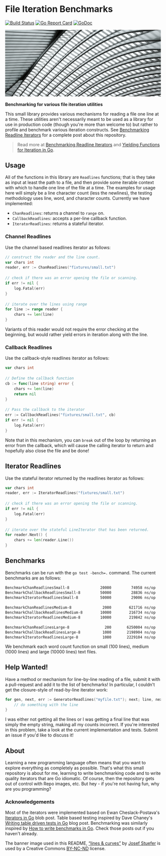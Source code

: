 # File Iteration Benchmarks  

[![Build Status](https://travis-ci.org/bbengfort/iterfile.svg?branch=master)](https://travis-ci.org/bbengfort/iterfile)
[![Go Report Card](https://goreportcard.com/badge/github.com/bbengfort/iterfile)](https://goreportcard.com/report/github.com/bbengfort/iterfile)
[![GoDoc](https://godoc.org/github.com/bbengfort/iterfile?status.svg)](https://godoc.org/github.com/bbengfort/iterfile)

[![Lines & Curves](fixtures/lines.jpg)](https://flic.kr/p/iaVByW)

**Benchmarking for various file iteration utilities**

This small library provides various mechanisms for reading a file one line at a time. These utilities aren't necessarily meant to be used as a library for use in production code  (though you're more than welcome to) but rather to profile and benchmark various iteration constructs. See [Benchmarking Readline Iterators](https://bbengfort.github.io/programmer/2016/12/22/benchmarking-readlines.html) for a complete post about this repository.

> Read more at [Benchmarking Readline Iterators](https://bbengfort.github.io/programmer/2016/12/22/benchmarking-readlines.html) and [Yielding Functions for Iteration in Go](http://bbengfort.github.io/snippets/2016/12/22/yielding-functions-for-iteration-golang.html).

## Usage

All of the functions in this library are `Readlines` functions; that is they take as input at least the path to a file, and then provide some iterable context with which to handle one line of the file at a time. The examples for usage here will simply be a line character count (less the newlines), the testing methodology uses line, word, and character counts. Currently we have implemented:

- `ChanReadlines`: returns a channel to `range` on.
- `CallbackReadlines`: accepts a per-line callback function.
- `IteratorReadlines`: returns a stateful iterator.

### Channel Readlines

Use the channel based readlines iterator as follows:

```go
// construct the reader and the line count.
var chars int
reader, err := ChanReadlines("fixtures/small.txt")

// check if there was an error opening the file or scanning.
if err != nil {
    log.Fatal(err)
}

// iterate over the lines using range
for line := range reader {
    chars += len(line)
}
```

Variants of this reader would not require the error checking at the beginning, but would rather yield errors in iteration along with the line.

### Callback Readlines

Use the callback-style readlines iterator as follows:

```go
var chars int

// Define the callback function
cb := func(line string) error {
    chars += len(line)
    return nil
}

// Pass the callback to the iterator
err := CallbackReadlines("fixtures/small.txt", cb)
if err != nil {
    log.Fatal(err)
}
```

Note that in this mechanism, you can `break` out of the loop by returning an
error from the callback, which will cause the calling iterator to return and
hopefully also close the file and be done!

## Iterator Readlines

Use the stateful iterator returned by the readlines iterator as follows:

```go
var chars int
reader, err := IteratorReadlines("fixtures/small.txt")

// check if there was an error opening the file or scanning.
if err != nil {
    log.Fatal(err)
}

// iterate over the stateful LineIterator that has been returned.
for reader.Next() {
    chars += len(reader.Line())
}
```

## Benchmarks

Benchmarks can be run with the `go test -bench=.` command. The current benchmarks are as follows:

```
BenchmarkChanReadlinesSmall-8         	   20000	     74958 ns/op
BenchmarkChallbackReadlinesSmall-8    	   50000	     28836 ns/op
BenchmarkIteratorReadlinesSmall-8     	   50000	     29006 ns/op

BenchmarkChanReadlinesMedium-8        	    2000	    621716 ns/op
BenchmarkChallbackReadlinesMedium-8   	   10000	    216734 ns/op
BenchmarkIteratorReadlinesMedium-8    	   10000	    219842 ns/op

BenchmarkChanReadlinesLarge-8         	     200	   6250004 ns/op
BenchmarkChallbackReadlinesLarge-8    	    1000	   2198904 ns/op
BenchmarkIteratorReadlinesLarge-8     	    1000	   2229104 ns/op
```

We benchmark each word count function on small (100 lines), medium (1000 lines) and large (10000 lines) text files.  

## Help Wanted!

Have a method or mechanism for line-by-line reading of a file, submit it with a pull-request and add it to the list of benchmarks! In particular, I couldn't get the closure-style of read-by-line iterator work:

```go
for gen, next, err := GeneratorReadlines("myfile.txt"); next; line, next, err = gen() {
    // do something with the line
}
```

I was either not getting all the lines or I was getting a final line that was simply the empty string, making all my counts incorrect. If you're interested in this problem, take a look at the current implementation and tests. Submit an issue if you'd like to discuss it!

## About

Learning a new programming language often means that you want to explore everything as completely as possible. That's what this small repository is about for me, learning to write benchmarking code and to write quality iterators that are Go idiomatic. Of course, then the repository gets out of control with Repo images, etc. But hey - if you're not having fun, why are you programming?

### Acknowledgements

Most of the iterators were implemented based on Ewan Cheslack-Postava's [Iterators in Go](https://ewencp.org/blog/golang-iterators/) blob post. Table based testing inspired by Dave Chaney's [Writing table driven tests in Go](https://dave.cheney.net/2013/06/09/writing-table-driven-tests-in-go) blog post. Benchmarking was similarly inspired by [How to write benchmarks in Go](https://dave.cheney.net/2013/06/30/how-to-write-benchmarks-in-go). Check those posts out if you haven't already.

The banner image used in this README, [&ldquo;lines & curves&rdquo;](https://flic.kr/p/iaVByW) by [Josef Stuefer](https://www.flickr.com/photos/josefstuefer/) is used by a Creative Commons [BY-NC-ND](https://creativecommons.org/licenses/by-nc-nd/2.0/) license.
